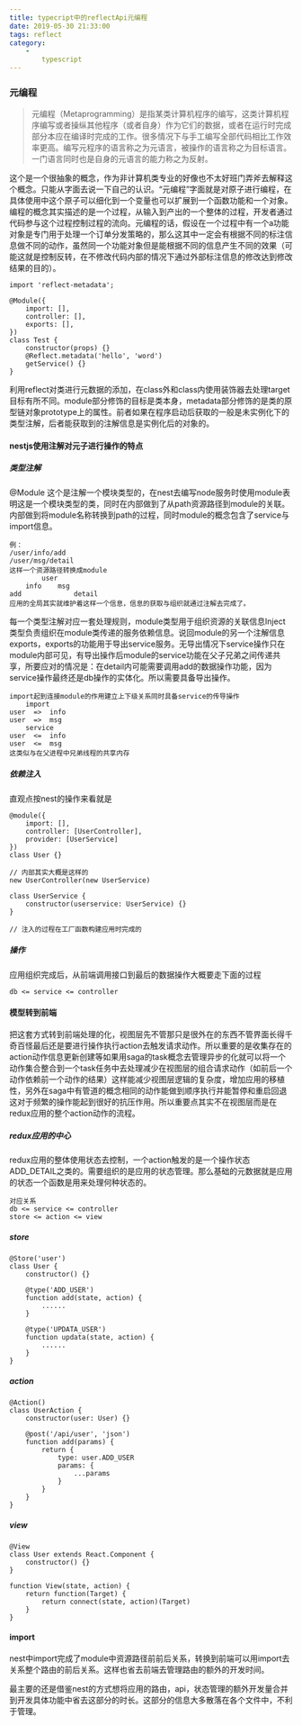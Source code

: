 ```yaml
---
title: typecript中的reflectApi元编程
date: 2019-05-30 21:33:00
tags: reflect
category:
    -
        typescript
---
```

### 元编程
>元编程（Metaprogramming）是指某类计算机程序的编写，这类计算机程序编写或者操纵其他程序（或者自身）作为它们的数据，或者在运行时完成部分本应在编译时完成的工作。很多情况下与手工编写全部代码相比工作效率更高。编写元程序的语言称之为元语言，被操作的语言称之为目标语言。一门语言同时也是自身的元语言的能力称之为反射。

这个是一个很抽象的概念，作为非计算机类专业的好像也不太好班门弄斧去解释这个概念。只能从字面去说一下自己的认识。“元编程”字面就是对原子进行编程，在具体使用中这个原子可以细化到一个变量也可以扩展到一个函数功能和一个对象。编程的概念其实描述的是一个过程，从输入到产出的一个整体的过程，开发者通过代码参与这个过程控制过程的流向。元编程的话，假设在一个过程中有一个a功能对象是专门用于处理一个订单分发策略的，那么这其中一定会有根据不同的标注信息做不同的动作，虽然同一个功能对象但是能根据不同的信息产生不同的效果（可能这就是控制反转，在不修改代码内部的情况下通过外部标注信息的修改达到修改结果的目的）。

```
import 'reflect-metadata';

@Module({
    import: [],
    controller: [],
    exports: [],
})
class Test {
    constructor(props) {}
    @Reflect.metadata('hello', 'word')
    getService() {}
}
```
利用reflect对类进行元数据的添加，在class外和class内使用装饰器去处理target目标有所不同。module部分修饰的目标是类本身，metadata部分修饰的是类的原型链对象prototype上的属性。前者如果在程序启动后获取的一般是未实例化下的类型注解，后者能获取到的注解信息是实例化后的对象的。
#### nestjs使用注解对元子进行操作的特点
##### 类型注解
@Module
这个是注解一个模块类型的，在nest去编写node服务时使用module表明这是一个模块类型的类，同时在内部做到了从path资源路径到module的关联。内部做到将module名称转换到path的过程，同时module的概念包含了service与import信息。
```
例：
/user/info/add
/user/msg/detail
这样一个资源路径转换成module
        user
    info    msg
add             detail
应用的全局其实就维护着这样一个信息，信息的获取与组织就通过注解去完成了。
```
每一个类型注解对应一套处理规则，module类型用于组织资源的关联信息Inject类型负责组织在module类传递的服务依赖信息。说回module的另一个注解信息exports，exports的功能用于导出service服务。无导出情况下service操作只在module内部可见，有导出操作后module的service功能在父子兄弟之间传递共享，所要应对的情况是：在detail内可能需要调用add的数据操作功能，因为service操作最终还是db操作的实体化。所以需要具备导出操作。
```
import起到连接module的作用建立上下级关系同时具备service的传导操作
    import
user  =>  info
user  =>  msg
    service
user  <=  info
user  <=  msg
这类似与在父进程中兄弟线程的共享内存
```
##### 依赖注入
直观点按nest的操作来看就是
```
@module({
    import: [],
    controller: [UserController],
    provider: [UserService]
})
class User {}

// 内部其实大概是这样的
new UserController(new UserService)

class UserService {
    constructor(userservice: UserService) {}
}

// 注入的过程在工厂函数构建应用时完成的
```
##### 操作
应用组织完成后，从前端调用接口到最后的数据操作大概要走下面的过程
```
db <= service <= controller
```

#### 模型转到前端
把这套方式转到前端处理的化，视图层先不管那只是很外在的东西不管界面长得千奇百怪最后还是要进行操作执行action去触发请求动作。所以重要的是收集存在的action动作信息更新创建等如果用saga的task概念去管理异步的化就可以将一个动作集合整合到一个task任务中去处理减少在视图层的组合请求动作（如前后一个动作依赖前一个动作的结果）这样能减少视图层逻辑的复杂度，增加应用的移植性，另外在saga中有管道的概念相同的动作能做到顺序执行并能暂停和重启回退这对于频繁的操作能起到很好的抗压作用。所以重要点其实不在视图层而是在redux应用的整个action动作的流程。
##### redux应用的中心
redux应用的整体使用状态去控制，一个action触发的是一个操作状态ADD_DETAIL之类的。需要组织的是应用的状态管理。那么基础的元数据就是应用的状态一个函数是用来处理何种状态的。
```
对应关系
db <= service <= controller
store <= action <= view
```

##### store
```
@Store('user')
class User {
    constructor() {}

    @type('ADD_USER')
    function add(state, action) {
        ......
    }

    @type('UPDATA_USER')
    function updata(state, action) {
        ......
    }
}
```
##### action
```
@Action()
class UserAction {
    constructor(user: User) {}
    
    @post('/api/user', 'json')
    function add(params) {
        return {
            type: user.ADD_USER
            params: {
                ...params
            }
        }
    }
}
```
##### view
```
@View
class User extends React.Component {
    constructor() {}
}

function View(state, action) {
    return function(Target) {
        return connect(state, action)(Target)
    }
}
```
#### import
nest中import完成了module中资源路径前前后关系，转换到前端可以用import去关系整个路由的前后关系。这样也省去前端去管理路由的额外的开发时间。

最主要的还是借鉴nest的方式想将应用的路由，api，状态管理的额外开发量合并到开发具体功能中省去这部分的时长。这部分的信息大多散落在各个文件中，不利于管理。